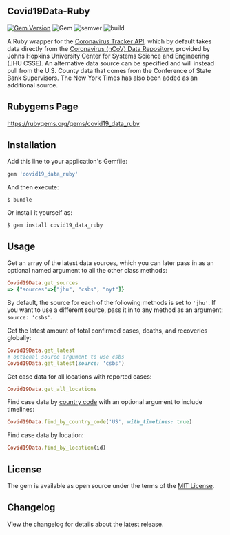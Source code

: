 ## Covid19Data-Ruby
[![Gem Version](https://badge.fury.io/rb/covid19_data_ruby.svg)](https://badge.fury.io/rb/covid19_data_ruby) ![Gem](https://img.shields.io/gem/dt/covid19_data_ruby) ![semver](https://img.shields.io/badge/semver-2.0.0-blue) ![build](https://img.shields.io/circleci/build/github/jaerodyne/covid19-data-ruby)

A Ruby wrapper for the [Coronavirus Tracker API](https://github.com/ExpDev07/coronavirus-tracker-api), which by default takes data directly from the [Coronavirus (nCoV) Data Repository](https://github.com/CSSEGISandData/COVID-19), provided by Johns Hopkins University Center for Systems Science and Engineering (JHU CSSE). An alternative data source can be specified and will instead pull from the U.S. County data that comes from the Conference of State Bank Supervisors. The New York Times has also been added as an additional source.

## Rubygems Page
https://rubygems.org/gems/covid19_data_ruby

## Installation

Add this line to your application's Gemfile:

```ruby
gem 'covid19_data_ruby'
```

And then execute:

    $ bundle

Or install it yourself as:

    $ gem install covid19_data_ruby

## Usage
Get an array of the latest data sources, which you can later pass in as an optional named argument to all the other class methods:
```ruby
Covid19Data.get_sources
=> {"sources"=>["jhu", "csbs", "nyt"]}
```

By default, the source for each of the following methods is set to `'jhu'`. If you want to use a different source, pass it in to any method as an argument: `source: 'csbs'`.

Get the latest amount of total confirmed cases, deaths, and recoveries globally:
```ruby
Covid19Data.get_latest
# optional source argument to use csbs
Covid19Data.get_latest(source: 'csbs')
```

Get case data for all locations with reported cases:
```ruby
Covid19Data.get_all_locations
```

Find case data by [country code](https://en.wikipedia.org/wiki/ISO_3166-1_alpha-2) with an optional argument to include timelines:
```ruby
Covid19Data.find_by_country_code('US', with_timelines: true)
```

Find case data by location:
```ruby
Covid19Data.find_by_location(id)
```

## License

The gem is available as open source under the terms of the [MIT License](http://opensource.org/licenses/MIT).

## Changelog

View the changelog for details about the latest release.
